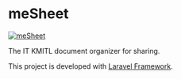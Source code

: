 meSheet
=======
[![meSheet](https://raw.github.com/gluons/meSheet/master/public/img/logo.gif "meSheet")](http://mesheet.cloudapp.net)

The IT KMITL document organizer for sharing.

This project is developed with [Laravel Framework](http://laravel.com/).
